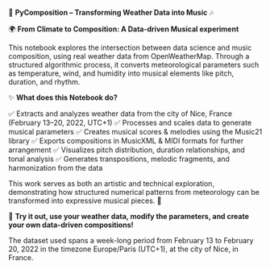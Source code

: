 🎼 **PyComposition – Transforming Weather Data into Music** 🎶

🌍 **From Climate to Composition: A Data-driven Musical experiment**

This notebook explores the intersection between data science and music composition, using real weather data from OpenWeatherMap. Through a structured algorithmic process, it converts meteorological parameters such as temperature, wind, and humidity into musical elements like pitch, duration, and rhythm.

✨ **What does this Notebook do?**

✅ Extracts and analyzes weather data from the city of Nice, France (February 13–20, 2022, UTC+1)
✅ Processes and scales data to generate musical parameters
✅ Creates musical scores & melodies using the Music21 library
✅ Exports compositions in MusicXML & MIDI formats for further arrangement
✅ Visualizes pitch distribution, duration relationships, and tonal analysis
✅ Generates transpositions, melodic fragments, and harmonization from the data

This work serves as both an artistic and technical exploration, demonstrating how structured numerical patterns from meteorology can be transformed into expressive musical pieces. 🎵

🔗 **Try it out, use your weather data, modify the parameters, and create your own data-driven compositions!**

The dataset used spans a week-long period from February 13 to February 20, 2022 in the timezone Europe/Paris (UTC+1), at the city of Nice, in France.
